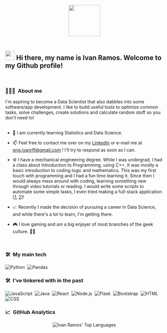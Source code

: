 <br/>
<div id="header" align="center">
  <img src="https://media.giphy.com/media/M9gbBd9nbDrOTu1Mqx/giphy.gif" width="100"/>
</div>
</br>

<h2><img src="https://github.com/abdoachhoubi/abdoachhoubi/blob/main/gifs/Hi.gif" width="30"> Hi there, my name is Ivan Ramos. Welcome to my Github profile!</h2>
<br/>

### 👨🏻‍💻 &nbsp;About me

I'm aspiring to become a Data Scientist that also dabbles into some software/app development. I like to build useful tools to optimize common tasks, solve challenges, create solutions and calculate random stuff so you don't need to!
<br/>
<br/>

<!-- - 🔭 Currently working on -->

- 🌱 I am currently learning Statistics and Data Science.
<!-- - 👯 I’m looking to collaborate on ... -->
<!-- - 🤔 I’m looking for help with ... -->
<!-- - 💬 Ask me about ... -->
- 📫 Feel free to contact me over on my [LinkedIn](https://www.linkedin.com/in/ivanrff/) or e-mail me at eng.ivanrff@gmail.com ! I'll try to respond as soon as I can.

- ⚙️ I have a mechanical engineering degree. While I was undergrad, I had a class about Introduction to Programming, using C++. It was mostly a basic introduction to coding logic and mathematics. This was my first touch with programming and I had a fun time learning it. Since then I would always mess around with coding, learning something new through video tutorials or reading. I would write some scripts to automate some simple tasks, I even tried making a full-stack application [[1](https://github.com/ivanrff/frontend-crypto-ecommerce), [2](https://github.com/ivanrff/backend-crypto-ecommerce)]!

- 📈 Recently I made the decision of pursuing a career in Data Science, and while there's a lot to learn, I'm getting there.

- 🎮 I love gaming and am a big enjoyer of most branches of the geek culture. 🧙‍♂️
<br/>

### 🛠 &nbsp;My main tech

![Python](https://img.shields.io/badge/-Python-1A3057?style=flat&logo=python)&nbsp;
![Pandas](https://img.shields.io/badge/-Pandas-1A3057?style=flat&logo=pandas)&nbsp;

### 🛠 &nbsp;I've tinkered with in the past

![JavaScript](https://img.shields.io/badge/-JavaScript-1A3057?style=flat&logo=javascript)&nbsp;
![Java](https://img.shields.io/badge/-Java-1A3057?style=flat&logo=Java&logoColor=FFA518)&nbsp;
![React](https://img.shields.io/badge/-React-1A3057?style=flat&logo=react)&nbsp;
![Node.js](https://img.shields.io/badge/-Node.js-1A3057?style=flat&logo=node.js)&nbsp;
![Flask](https://img.shields.io/badge/-Flask-1A3057?style=flat&logo=flask)&nbsp;
![Bootstrap](https://img.shields.io/badge/-Bootstrap-1A3057?style=flat&logo=bootstrap&logoColor=563D7C)&nbsp;
![HTML](https://img.shields.io/badge/-HTML-1A3057?style=flat&logo=HTML5)&nbsp;
![CSS](https://img.shields.io/badge/-CSS-1A3057?style=flat&logo=CSS3&logoColor=1572B6)&nbsp;

### 📈 &nbsp;GitHub Analytics

<p align="center">
<img src="https://github-readme-stats.vercel.app/api/top-langs/?username=ivanrff&layout=compact&theme=algolia&bg_color=0A0A0A" alt="Ivan Ramos' Top Languages"/>
</p>
